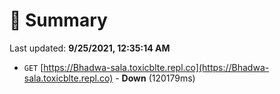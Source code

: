 # 📖 Summary
Last updated: **9/25/2021, 12:35:14 AM**

- `GET` [https://Bhadwa-sala.toxicblte.repl.co](https://Bhadwa-sala.toxicblte.repl.co) - **Down** (120179ms)
